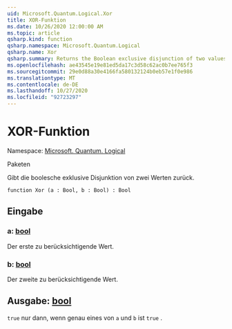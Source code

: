 ```yaml
---
uid: Microsoft.Quantum.Logical.Xor
title: XOR-Funktion
ms.date: 10/26/2020 12:00:00 AM
ms.topic: article
qsharp.kind: function
qsharp.namespace: Microsoft.Quantum.Logical
qsharp.name: Xor
qsharp.summary: Returns the Boolean exclusive disjunction of two values.
ms.openlocfilehash: ae43545e19e81ed5da17c3d58c62ac0b7ee765f3
ms.sourcegitcommit: 29e0d88a30e4166fa580132124b0eb57e1f0e986
ms.translationtype: MT
ms.contentlocale: de-DE
ms.lasthandoff: 10/27/2020
ms.locfileid: "92723297"
---
```

# <a name="xor-function"></a>XOR-Funktion

Namespace: [Microsoft. Quantum. Logical](xref:Microsoft.Quantum.Logical)

Paketen [](https://nuget.org/packages/)


Gibt die boolesche exklusive Disjunktion von zwei Werten zurück.

```qsharp
function Xor (a : Bool, b : Bool) : Bool
```


## <a name="input"></a>Eingabe

### <a name="a--bool"></a>a: [bool](xref:microsoft.quantum.lang-ref.bool)

Der erste zu berücksichtigende Wert.


### <a name="b--bool"></a>b: [bool](xref:microsoft.quantum.lang-ref.bool)

Der zweite zu berücksichtigende Wert.



## <a name="output--bool"></a>Ausgabe: [bool](xref:microsoft.quantum.lang-ref.bool)

`true` nur dann, wenn genau eines von `a` und `b` ist `true` .